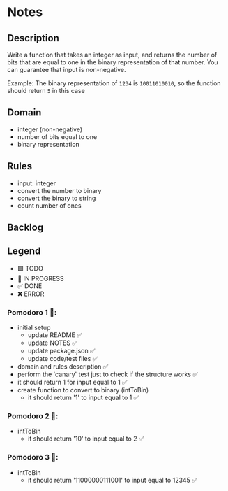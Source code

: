 # Notes

## Description

Write a function that takes an integer as input, and returns the number of bits that are equal to one in the binary representation of that number. You can guarantee that input is non-negative.

Example: The binary representation of `1234` is `10011010010`, so the function should return `5` in this case

## Domain

- integer (non-negative)
- number of bits equal to one
- binary representation

## Rules

- input: integer
- convert the number to binary
- convert the binary to string
- count number of ones

## Backlog

## Legend

- 🟩 TODO
- 🚧 IN PROGRESS
- ✅ DONE
- ❌ ERROR


### Pomodoro 1 🍅:

- initial setup
  - update README ✅
  - update NOTES ✅
  - update package.json ✅
  - update code/test files ✅
- domain and rules description ✅
- perform the 'canary' test just to check if the structure works ✅
- it should return 1 for input equal to 1 ✅
- create function to convert to binary (intToBin)
  - it should return '1' to input equal to 1 ✅

### Pomodoro 2 🍅:
- intToBin
  - it should return '10' to input equal to 2 ✅

### Pomodoro 3 🍅:
- intToBin
  - it should return '11000000111001' to input equal to 12345 ✅